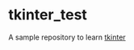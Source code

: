 # tkinter_test

A sample repository to learn <a href = "https://docs.python.org/3/library/tkinter.html">tkinter</a>
